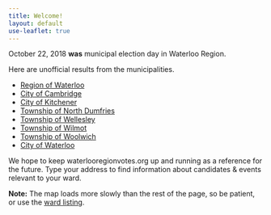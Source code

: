 ```yaml
---
title: Welcome!
layout: default
use-leaflet: true
---
```


<section class="flex justify-center">
  <article class="standout-box blue large">
    <div class="big-text blue-text header" id="map-box" data-aos="fade-left">
    October 22, 2018 <strong>was</strong> municipal election day in Waterloo Region.
    </div>
    <div class="content">
    <p>
    Here are unofficial results from the municipalities.
    <ul>
      <li><a
      href="https://www.regionofwaterloo.ca/en/regional-government/results.aspx">Region of Waterloo </a></li>
      <li><a
      href="https://www.cambridge.ca/Modules/News/index.aspx?newsId=3ff966f5-bf66-4ed4-abff-3b0b7f2ca521">City of Cambridge</a></li>
      <li><a
      href="https://www.kitchener.ca/Modules/News/index.aspx?newsId=b2f62478-c62c-4d9e-8655-643c32c2c1ea">City of Kitchener</a></li>
      <li><a
      href="https://www.northdumfries.ca/en/township-services/2018-election-results.aspx">Township of North Dumfries</a></li>
      <li><a
      href="https://www.wellesley.ca/en/elections/2018-election-results.aspx">Township of Wellesley</a></li>
      <li><a
      href="https://www.wilmot.ca/en/township-office/election-day-results.aspx">Township of Wilmot</a></li>
      <li><a
      href="https://www.woolwich.ca/en/elections/elections-2018.aspx">Township of Woolwich</a></li>
      <li><a
      href="https://www.waterloo.ca/en/government/election.asp">City of Waterloo</a></li>
    </ul>
    </p>
    </div>
    <div class="content" data-aos="fade-up">
     <p>We hope to keep waterlooregionvotes.org
     up and running as a reference for the future. 
     Type your address to find information about candidates & events relevant to your ward.</p>
     <div id="map-searchbar"></div>
     <div id="map"></div>
     <p><strong>Note:</strong> The map loads more slowly than the rest of the page, so be patient, or use the <a href="/wards/">ward listing</a>.</p>
    </div>
  </article>
</section>

<script src="{{ site.baseurl }}/assets/js/leaflet.js"></script>
<script src="{{ site.baseurl }}/assets/js/leaflet-search.min.js"></script>
<!-- This has too many dependencies to load locally. -->
<script src="https://unpkg.com/leaflet-pip@1.1.0/leaflet-pip.js"></script>
<script src="{{ site.baseurl }}/assets/js/jquery-3.3.1.min.js"></script>
<script src="{{ site.baseurl }}/assets/js/show-map.js"></script>
